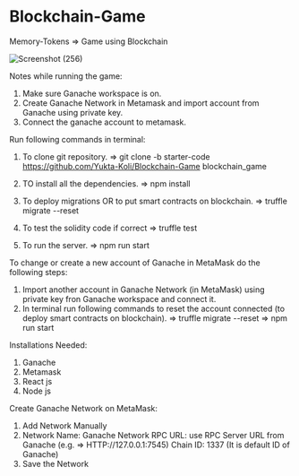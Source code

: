 # Blockchain-Game
Memory-Tokens   => Game using Blockchain

![Screenshot (256)](https://user-images.githubusercontent.com/84383932/227163055-7c7bd521-b598-4dd3-8023-638fc40bdeaa.png)




Notes while running the game:

1) Make sure Ganache workspace is on.
2) Create Ganache Network in Metamask and import account from Ganache using private key.
3) Connect the ganache account to metamask.



Run following commands in terminal:
1) To clone git repository.
=> git clone -b starter-code https://github.com/Yukta-Koli/Blockchain-Game blockchain_game

2) TO install all the dependencies.
=> npm install

3) To deploy migrations OR to put smart contracts on blockchain.
=> truffle migrate --reset

4) To test the solidity code if correct
=> truffle test

5) To run the server.
=> npm run start



To change or create a new account of Ganache in MetaMask do the following steps:
1) Import another account in Ganache Network (in MetaMask) using private key fron Ganache workspace and connect it.
2) In terminal run following commands to reset the account connected (to deploy smart contracts on blockchain).
=> truffle migrate --reset
=> npm run start



Installations Needed:
1) Ganache
2) Metamask
3) React js
4) Node js



Create Ganache Network on MetaMask:
1) Add Network Manually
2) Network Name: Ganache
   Network RPC URL: use RPC Server URL from Ganache (e.g. => HTTP://127.0.0.1:7545)
   Chain ID: 1337 (It is default ID of Ganache)
3) Save the Network 


